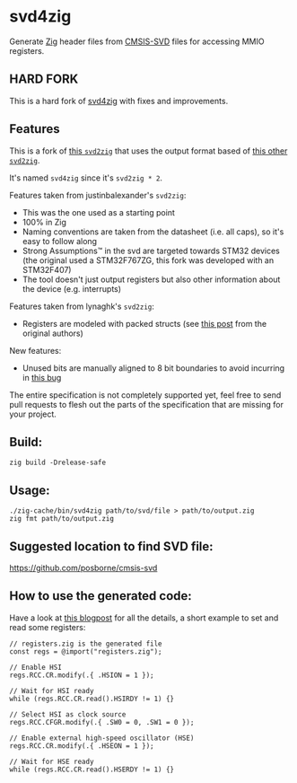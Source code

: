 # svd4zig

Generate [Zig](https://ziglang.org/) header files from
[CMSIS-SVD](http://www.keil.com/pack/doc/CMSIS/SVD/html/index.html) files for accessing MMIO
registers.

## HARD FORK

This is a hard fork of [svd4zig](https://github.com/rbino/svd4zig/) with fixes and improvements.

## Features

This is a fork of [this `svd2zig`](https://github.com/justinbalexander/svd2zig) that uses the output
format based of [this other `svd2zig`](https://github.com/lynaghk/svd2zig).

It's named `svd4zig` since it's `svd2zig * 2`.

Features taken from justinbalexander's `svd2zig`:

- This was the one used as a starting point
- 100% in Zig
- Naming conventions are taken from the datasheet (i.e. all caps), so it's easy to follow along
- Strong Assumptions™ in the svd are targeted towards STM32 devices (the original used a
  STM32F767ZG, this fork was developed with an STM32F407)
- The tool doesn't just output registers but also other information about the device (e.g.
  interrupts)

Features taken from lynaghk's `svd2zig`:

- Registers are modeled with packed structs (see [this
  post](https://scattered-thoughts.net/writing/mmio-in-zig) from the original authors)

New features:

- Unused bits are manually aligned to 8 bit boundaries to avoid incurring in [this
  bug](https://github.com/ziglang/zig/issues/2627)

The entire specification is not completely supported yet, feel free to send pull requests to flesh
out the parts of the specification that are missing for your project.

## Build:

```
zig build -Drelease-safe
```

## Usage:

```
./zig-cache/bin/svd4zig path/to/svd/file > path/to/output.zig
zig fmt path/to/output.zig
```

## Suggested location to find SVD file:

https://github.com/posborne/cmsis-svd

## How to use the generated code:

Have a look at [this blogpost](https://scattered-thoughts.net/writing/mmio-in-zig) for all the
details, a short example to set and read some registers:

```zig
// registers.zig is the generated file
const regs = @import("registers.zig");

// Enable HSI
regs.RCC.CR.modify(.{ .HSION = 1 });

// Wait for HSI ready
while (regs.RCC.CR.read().HSIRDY != 1) {}

// Select HSI as clock source
regs.RCC.CFGR.modify(.{ .SW0 = 0, .SW1 = 0 });

// Enable external high-speed oscillator (HSE)
regs.RCC.CR.modify(.{ .HSEON = 1 });

// Wait for HSE ready
while (regs.RCC.CR.read().HSERDY != 1) {}
```
